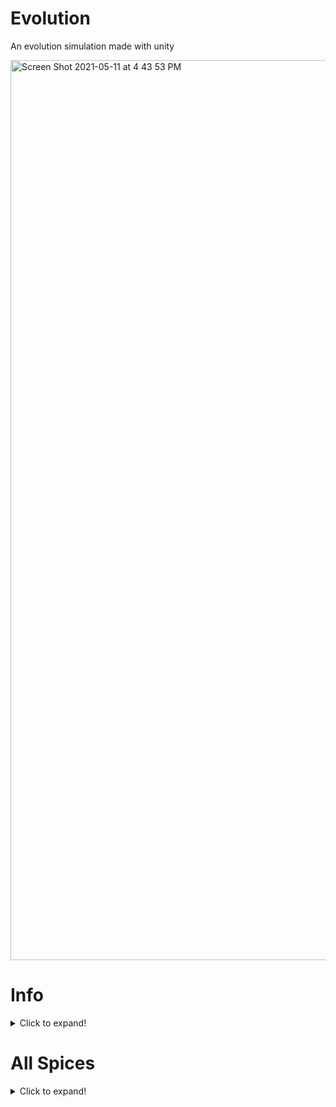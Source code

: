 # Evolution
An evolution simulation made with unity

<img width="1440" alt="Screen Shot 2021-05-11 at 4 43 53 PM" src="https://user-images.githubusercontent.com/77522246/117893664-1569b180-b278-11eb-9fbc-ce17dc60b0b0.png">


# Info
<details>
  <summary>Click to expand!</summary>
  
 This is an  evolution simulation made in unity with c# where populations can evolve and go extinct.

Inspired by [Sebastian Lague's video on simulating an ecosystem](https://www.youtube.com/watch?v=r_It_X7v-1E&t=0s) And yes the bunny, fox, and plant models are made to look like the models he has because i had no idea how to make something diferent so i just remade them
  
 </details>
 
 # All Spices
 <details>
  <summary>Click to expand!</summary>
  
  Currently there are 6 animal spices in total plants, bunnies, foxes, bears, woves, and wild boars.
  
  ## Plants
  
  <img width="380" alt="Screen Shot 2021-04-09 at 3 24 16 PM" src="https://user-images.githubusercontent.com/77522246/117895004-c5401e80-b27a-11eb-86f6-5af4e7e1870b.png">

  
  ## Bunnies
  <img width="282" alt="Screen Shot 2021-04-09 at 3 26 16 PM" src="https://user-images.githubusercontent.com/77522246/117894744-40550500-b27a-11eb-91a0-fa348661e94a.png">
Diet: Plants
Speed: 6
Strength: 1
Off Spring Amount: 2
Vison Distance: 20
Reperductive Urge: 0.3
**Note that the all these variables can change over time when running the simulation but these are the starting variables.**

 ## Foxes

<img width="278" alt="Screen Shot 2021-05-11 at 5 05 43 PM" src="https://user-images.githubusercontent.com/77522246/117895208-22d46b00-b27b-11eb-8643-ac65a4a7fa48.png">

Diet: Bunnies, Wolves, Wild Boars.
Speed: 6
Strength: 4
Off Spring Amount: 1
Vison Distance: 20
Reperductive Urge: 0.2
**Note that the all these variables can change over time when running the simulation but these are the starting variables.**

 ## Bears
 
<img width="254" alt="Screen Shot 2021-05-11 at 5 07 50 PM" src="https://user-images.githubusercontent.com/77522246/117895371-6cbd5100-b27b-11eb-861e-5ffc86b894d5.png">

Diet: Plants, Bunnies, Foxes, Wolves, Wild Boars, and even bears if need be.
Speed: 6
Strength: 4
Off Spring Amount: 1
Vison Distance: 20
Reperductive Urge: 0.2
**Note that the all these variables can change over time when running the simulation but these are the starting variables.**

## Wolves

 <img width="340" alt="Screen Shot 2021-05-11 at 5 11 12 PM" src="https://user-images.githubusercontent.com/77522246/117895585-e48b7b80-b27b-11eb-9e1b-c88fe24af653.png">


Diet: Bunnies, Foxes, Wild Boars and even Wolves if need be.
Speed: 10
Strength: 6
Off Spring Amount: 2
Vison Distance: 40
Reperductive Urge: 0.2
**Note that the all these variables can change over time when running the simulation but these are the starting variables.**

## Wild Boars

Diet: Foxes, Bears, Wolves.
Speed: 6
Strength: 7
Off Spring Amount: 3
Vison Distance: 20
Reperductive Urge: 0.2
**Note that the all these variables can change over time when running the simulation but these are the starting variables.**
  
   </details>
